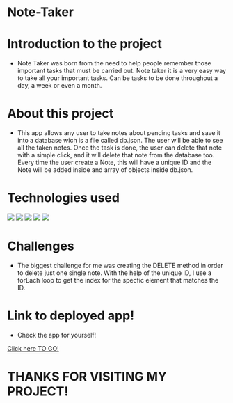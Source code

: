 # Note-Taker


# Introduction to the project
* Note Taker was born from the need to help people remember those important tasks that must be carried out. Note taker it is a very easy way to take all your important tasks. Can be tasks to be done throughout a day, a week or even a month.
# About this project 
* This app allows any user to take notes about pending tasks and save it into a database wich is a file called db.json. The user will be able to see all the taken notes. Once the task is done, the user can delete that note with a simple click, and it will delete that note from the database too.
Every time the user create a Note, this will have a unique ID and the Note will be added inside and array of objects inside db.json.


# Technologies used
<div style="display=flex flex-row flex-wrap">
<img src="https://img.shields.io/badge/-HTML-e34f26?logo=html5&logoColor=fff">
<img src="https://img.shields.io/badge/-JavaScript-F7DF1E?logo=javascript&logoColor=fff">
<img src="https://img.shields.io/badge/-Bootstrap-7952B3?logo=bootstrap&logoColor=fff">
<img src="https://img.shields.io/badge/-Node.js-339933?logo=node.js&logoColor=fff">
<img src="https://img.shields.io/badge/-GitHub-181717?logo=github&logoColor=fff">
</div>

# Challenges
* The biggest challenge for me was creating the DELETE method in order to delete just one single note. With the help of the unique ID, I use a forEach loop to get the index for the specfic element that matches the ID. 

# Link to deployed app!
* Check the app for yourself! 
<div><a href="" target="_blank">Click here TO GO!</a></div>

# THANKS FOR VISITING MY PROJECT!